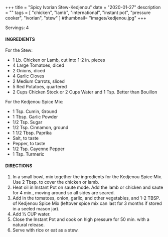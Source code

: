 +++
title = "Spicy Ivorian Stew-Kedjenou"
date = "2020-01-27"
description = ""
tags = [
    "chicken",
    "lamb",
    "international",
    "instant pot",
    "pressure cooker",
    "ivorian",
    "stew"
]
#thumbnail= "images/kedjenou.jpg"
+++

Servings: 4<!--more-->

#### INGREDIENTS 

For the Stew: 

* 1 Lb. Chicken or Lamb, cut into 1-2 in. pieces
* 4 Large Tomatoes, diced 
* 2 Onions, diced 
* 4 Garlic Cloves 
* 2 Medium Carrots, sliced 
* 5 Red Potatoes, quartered 
* 2 Cups Chicken Stock or 2 Cups Water and 1 Tsp. Better than Bouillon 

For the Kedjenou Spice Mix: 

* 1 Tsp. Cumin, Ground 
* 1 Tbsp. Garlic Powder 
* 1/2 Tsp. Sugar 
* 1/2 Tsp. Cinnamon, ground 
* 1 1/2 Tbsp. Paprika 
* Salt, to taste
* Pepper, to taste
* 1/2 Tsp. Cayenne Pepper 
* 1 Tsp. Turmeric 

  
#### DIRECTIONS 

1. In a small bowl, mix together the ingredients for the Kedjenou Spice Mix. Use 2 Tbsp. to cover the chicken or lamb. 
2. Heat oil in Instant Pot on saute mode. Add the lamb or chicken and saute for 4 min., moving around so all sides are seared. 
3. Add in the tomatoes, onion, garlic, and other vegetables, and 1-2 TBSP. of Kedjenou Spice Mix (leftover spice mix can last for 3 months if stored in a seeled mason jar). 
4. Add ½ CUP water. 
5. Close the Instant Pot and cook on high pressure for 50 min. with a natural release.
6. Serve with rice or eat as a stew. 
